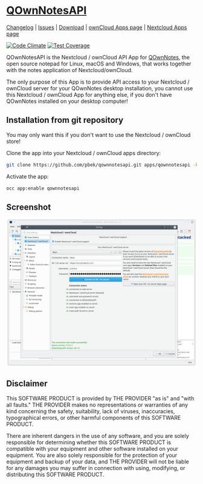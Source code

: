 # [QOwnNotesAPI](http://www.qownnotes.org "QOwnNotes Offical Site")

[Changelog](https://github.com/pbek/qownnotesapi/blob/develop/CHANGELOG.md) |
[Issues](https://github.com/pbek/qownnotesapi/issues) |
[Download](https://github.com/pbek/qownnotesapi/releases) |
[ownCloud Apps page](https://marketplace.owncloud.com/apps/qownnotesapi) |
[Nextcloud Apps page](https://apps.nextcloud.com/apps/qownnotesapi)

[![Code Climate](https://codeclimate.com/github/pbek/qownnotesapi/badges/gpa.svg)](https://codeclimate.com/github/pbek/qownnotesapi)
[![Test Coverage](https://codeclimate.com/github/pbek/qownnotesapi/badges/coverage.svg)](https://codeclimate.com/github/pbek/qownnotesapi/coverage)

QOwnNotesAPI is the Nextcloud / ownCloud API App for [QOwnNotes](http://www.qownnotes.org), the open source notepad for Linux, macOS and Windows, that works together with the notes application of Nextcloud/ownCloud.

The only purpose of this App is to provide API access to your Nextcloud / ownCloud server for your QOwnNotes desktop installation, you cannot use this Nextcloud / ownCloud App for anything else, if you don't have QOwnNotes installed on your desktop computer!

## Installation from git repository

You may only want this if you don't want to use the Nextcloud / ownCloud store!

Clone the app into your Nextcloud / ownCloud apps directory:

```bash
git clone https://github.com/pbek/qownnotesapi.git apps/qownnotesapi -b main
```

Activate the app:

```bash
occ app:enable qownnotesapi
```

## Screenshot

![Screenhot](screenshot.png)

## Disclaimer

This SOFTWARE PRODUCT is provided by THE PROVIDER "as is" and "with all faults." THE PROVIDER makes no representations or warranties of any kind concerning the safety, suitability, lack of viruses, inaccuracies, typographical errors, or other harmful components of this SOFTWARE PRODUCT.

There are inherent dangers in the use of any software, and you are solely responsible for determining whether this SOFTWARE PRODUCT is compatible with your equipment and other software installed on your equipment. You are also solely responsible for the protection of your equipment and backup of your data, and THE PROVIDER will not be liable for any damages you may suffer in connection with using, modifying, or distributing this SOFTWARE PRODUCT.
